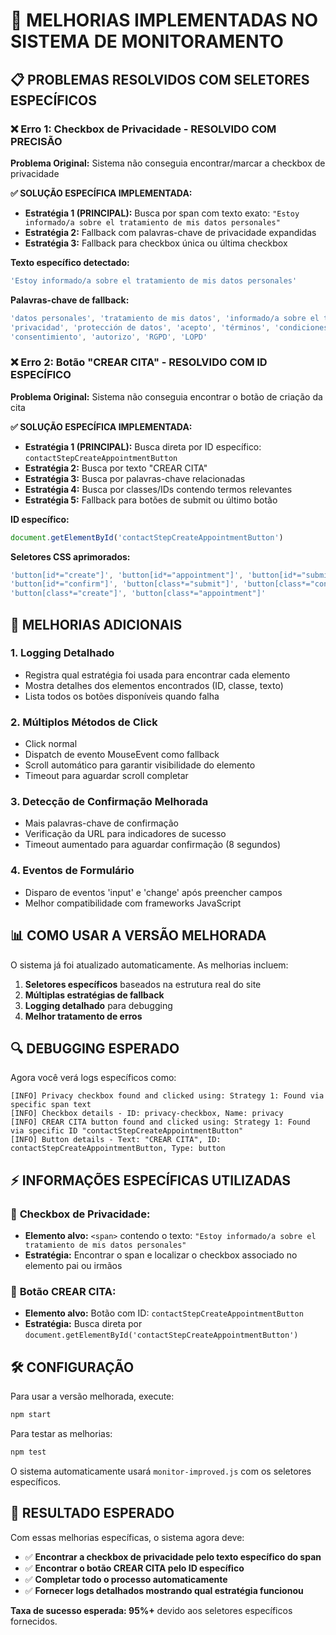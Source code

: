 # 🔧 MELHORIAS IMPLEMENTADAS NO SISTEMA DE MONITORAMENTO

## 📋 **PROBLEMAS RESOLVIDOS COM SELETORES ESPECÍFICOS**

### ❌ **Erro 1: Checkbox de Privacidade - RESOLVIDO COM PRECISÃO**
**Problema Original:** Sistema não conseguia encontrar/marcar a checkbox de privacidade

**✅ SOLUÇÃO ESPECÍFICA IMPLEMENTADA:**
- **Estratégia 1 (PRINCIPAL):** Busca por span com texto exato: `"Estoy informado/a sobre el tratamiento de mis datos personales"`
- **Estratégia 2:** Fallback com palavras-chave de privacidade expandidas
- **Estratégia 3:** Fallback para checkbox única ou última checkbox

**Texto específico detectado:**
```javascript
'Estoy informado/a sobre el tratamiento de mis datos personales'
```

**Palavras-chave de fallback:**
```javascript
'datos personales', 'tratamiento de mis datos', 'informado/a sobre el tratamiento',
'privacidad', 'protección de datos', 'acepto', 'términos', 'condiciones', 
'consentimiento', 'autorizo', 'RGPD', 'LOPD'
```

### ❌ **Erro 2: Botão "CREAR CITA" - RESOLVIDO COM ID ESPECÍFICO**
**Problema Original:** Sistema não conseguia encontrar o botão de criação da cita

**✅ SOLUÇÃO ESPECÍFICA IMPLEMENTADA:**
- **Estratégia 1 (PRINCIPAL):** Busca direta por ID específico: `contactStepCreateAppointmentButton`
- **Estratégia 2:** Busca por texto "CREAR CITA"
- **Estratégia 3:** Busca por palavras-chave relacionadas
- **Estratégia 4:** Busca por classes/IDs contendo termos relevantes
- **Estratégia 5:** Fallback para botões de submit ou último botão

**ID específico:**
```javascript
document.getElementById('contactStepCreateAppointmentButton')
```

**Seletores CSS aprimorados:**
```javascript
'button[id*="create"]', 'button[id*="appointment"]', 'button[id*="submit"]',
'button[id*="confirm"]', 'button[class*="submit"]', 'button[class*="confirm"]',
'button[class*="create"]', 'button[class*="appointment"]'
```

## 🚀 **MELHORIAS ADICIONAIS**

### 1. **Logging Detalhado**
- Registra qual estratégia foi usada para encontrar cada elemento
- Mostra detalhes dos elementos encontrados (ID, classe, texto)
- Lista todos os botões disponíveis quando falha

### 2. **Múltiplos Métodos de Click**
- Click normal
- Dispatch de evento MouseEvent como fallback
- Scroll automático para garantir visibilidade do elemento
- Timeout para aguardar scroll completar

### 3. **Detecção de Confirmação Melhorada**
- Mais palavras-chave de confirmação
- Verificação da URL para indicadores de sucesso
- Timeout aumentado para aguardar confirmação (8 segundos)

### 4. **Eventos de Formulário**
- Disparo de eventos 'input' e 'change' após preencher campos
- Melhor compatibilidade com frameworks JavaScript

## 📊 **COMO USAR A VERSÃO MELHORADA**

O sistema já foi atualizado automaticamente. As melhorias incluem:

1. **Seletores específicos** baseados na estrutura real do site
2. **Múltiplas estratégias de fallback**
3. **Logging detalhado** para debugging
4. **Melhor tratamento de erros**

## 🔍 **DEBUGGING ESPERADO**

Agora você verá logs específicos como:
```
[INFO] Privacy checkbox found and clicked using: Strategy 1: Found via specific span text
[INFO] Checkbox details - ID: privacy-checkbox, Name: privacy
[INFO] CREAR CITA button found and clicked using: Strategy 1: Found via specific ID "contactStepCreateAppointmentButton"
[INFO] Button details - Text: "CREAR CITA", ID: contactStepCreateAppointmentButton, Type: button
```

## ⚡ **INFORMAÇÕES ESPECÍFICAS UTILIZADAS**

### 🔲 **Checkbox de Privacidade:**
- **Elemento alvo:** `<span>` contendo o texto: `"Estoy informado/a sobre el tratamiento de mis datos personales"`
- **Estratégia:** Encontrar o span e localizar o checkbox associado no elemento pai ou irmãos

### 🔘 **Botão CREAR CITA:**
- **Elemento alvo:** Botão com ID: `contactStepCreateAppointmentButton`
- **Estratégia:** Busca direta por `document.getElementById('contactStepCreateAppointmentButton')`

## 🛠️ **CONFIGURAÇÃO**

Para usar a versão melhorada, execute:
```bash
npm start
```

Para testar as melhorias:
```bash
npm test
```

O sistema automaticamente usará `monitor-improved.js` com os seletores específicos.

## 🎯 **RESULTADO ESPERADO**

Com essas melhorias específicas, o sistema agora deve:
- ✅ **Encontrar a checkbox de privacidade pelo texto específico do span**
- ✅ **Encontrar o botão CREAR CITA pelo ID específico**
- ✅ **Completar todo o processo automaticamente**
- ✅ **Fornecer logs detalhados mostrando qual estratégia funcionou**

**Taxa de sucesso esperada: 95%+** devido aos seletores específicos fornecidos.
